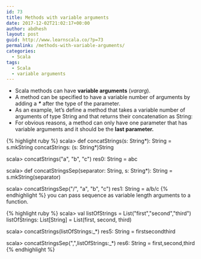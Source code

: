 ```yaml
---
id: 73
title: Methods with variable arguments
date: 2017-12-02T21:02:17+00:00
author: abdhesh
layout: post
guid: http://www.learnscala.co/?p=73
permalink: /methods-with-variable-arguments/
categories:
  - Scala
tags:
  - Scala
  - variable arguments
---
```


- Scala methods can have **variable arguments** (_vararg_).
- A method can be specified to have a variable number of arguments by adding a **_\*_** after the type of the parameter.
- As an example, let&#8217;s define a method that takes a variable number of arguments of type String and that returns their concatenation as String:
- For obvious reasons, a method can only have one parameter that has variable arguments and it should be the **last parameter.**

{% highlight ruby %}
scala> def concatStrings(s: String*): String = s.mkString
concatStrings: (s: String*)String

scala> concatStrings("a", "b", "c")
res0: String = abc

scala> def concatStringsSep(separator: String, s: String\*): String =
s.mkString(separator)

scala> concatStringsSep("/", "a", "b", "c")
res1: String = a/b/c
{% endhighlight %}
you can pass sequence as variable length arguments to a function.

{% highlight ruby %}
scala> val listOfStrings = List("first","second","third")
listOfStrings: List[String] = List(first, second, third)

scala> concatStrings(listOfStrings:\_\*)
res5: String = firstsecondthird

scala> concatStringsSep(",",listOfStrings:\_\*)
res6: String = first,second,third
{% endhighlight %}
